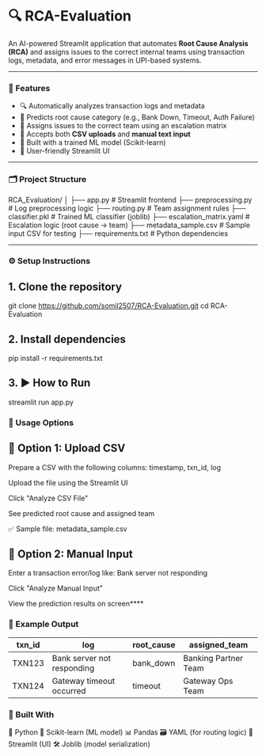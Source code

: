 # 🔍 RCA-Evaluation 
An AI-powered Streamlit application that automates **Root Cause Analysis (RCA)** and assigns issues to the correct internal teams using transaction logs, metadata, and error messages in UPI-based systems.

---

### 🚀 Features

- 🔍 Automatically analyzes transaction logs and metadata
- 🧠 Predicts root cause category (e.g., Bank Down, Timeout, Auth Failure)
- 🧭 Assigns issues to the correct team using an escalation matrix
- 📁 Accepts both **CSV uploads** and **manual text input**
- 🧪 Built with a trained ML model (Scikit-learn)
- 🎨 User-friendly Streamlit UI

---

### 🗂️ Project Structure
RCA_Evaluation/
│
├── app.py # Streamlit frontend
├── preprocessing.py # Log preprocessing logic
├── routing.py # Team assignment rules
├── classifier.pkl # Trained ML classifier (joblib)
├── escalation_matrix.yaml # Escalation logic (root cause → team)
├── metadata_sample.csv # Sample input CSV for testing
├── requirements.txt # Python dependencies

---

### ⚙️ Setup Instructions

## 1. Clone the repository
git clone https://github.com/somil2507/RCA-Evaluation.git
cd RCA-Evaluation

## 2. Install dependencies
pip install -r requirements.txt

## 3. ▶️ How to Run
streamlit run app.py

### 📝 Usage Options
## 🔹 Option 1: Upload CSV
Prepare a CSV with the following columns:
timestamp, txn_id, log

Upload the file using the Streamlit UI

Click "Analyze CSV File"

See predicted root cause and assigned team

✅ Sample file: metadata_sample.csv

## 🔹 Option 2: Manual Input
Enter a transaction error/log like: Bank server not responding

Click "Analyze Manual Input"

View the prediction results on screen****

### 🧠 Example Output
| txn\_id | log                        | root\_cause | assigned\_team       |
| ------- | -------------------------- | ----------- | -------------------- |
| TXN123  | Bank server not responding | bank\_down  | Banking Partner Team |
| TXN124  | Gateway timeout occurred   | timeout     | Gateway Ops Team     |


### 🧰 Built With
🐍 Python
🧠 Scikit-learn (ML model)
📊 Pandas
🗃️ YAML (for routing logic)
🎯 Streamlit (UI)
🛠️ Joblib (model serialization)





